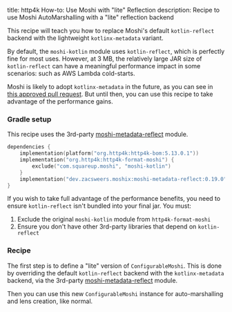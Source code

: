 title: http4k How-to: Use Moshi with "lite" Reflection
description: Recipe to use Moshi AutoMarshalling with a "lite" reflection backend

This recipe will teach you how to replace Moshi's default `kotlin-reflect` backend with the lightweight `kotlinx-metadata` variant.

By default, the `moshi-kotlin` module uses `kotlin-reflect`, which is perfectly fine for most uses.
However, at 3 MB, the relatively large JAR size of `kotlin-reflect` can have a meaningful performance impact in some scenarios:
such as AWS Lambda cold-starts.

Moshi is likely to adopt `kotlinx-metadata` in the future, as you can see in [this approved pull request](https://github.com/square/moshi/pull/1183).
But until then, you can use this recipe to take advantage of the performance gains.

### Gradle setup

This recipe uses the 3rd-party [moshi-metadata-reflect](https://github.com/ZacSweers/MoshiX/tree/main/moshi-metadata-reflect) module.

```kotlin
dependencies {
    implementation(platform("org.http4k:http4k-bom:5.13.0.1"))
    implementation("org.http4k:http4k-format-moshi") {
        exclude("com.squareup.moshi", "moshi-kotlin")
    }
    implementation("dev.zacsweers.moshix:moshi-metadata-reflect:0.19.0")
}
```

If you wish to take full advantage of the performance benefits, you need to ensure `kotlin-reflect` isn't bundled into your final jar.
You must:

1. Exclude the original `moshi-kotlin` module from `http4k-format-moshi`
2. Ensure you don't have other 3rd-party libraries that depend on `kotlin-reflect`

### Recipe

The first step is to define a "lite" version of `ConfigurableMoshi`.
This is done by overriding the default `kotlin-reflect` backend with the `kotlinx-metadata` backend, via the 3rd-party [moshi-metadata-reflect](https://github.com/ZacSweers/MoshiX/tree/main/moshi-metadata-reflect) module.

<script src="https://gist-it.appspot.com/https://github.com/http4k/http4k/blob/master/src/docs/guide/howto/moshi_lite/MoshiLite.kt"></script>

Then you can use this new `ConfigurableMoshi` instance for auto-marshalling and lens creation, like normal.

<script src="https://gist-it.appspot.com/https://github.com/http4k/http4k/blob/master/src/docs/guide/howto/moshi_lite/example.kt"></script>
